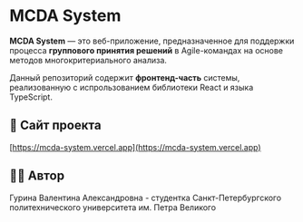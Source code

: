 # MCDA System

**MCDA System** — это веб-приложение, предназначенное для поддержки процесса **группового принятия решений** в Agile-командах на основе методов многокритериального анализа.

Данный репозиторий содержит **фронтенд-часть** системы, реализованную с испрользованием библиотеки React и языка TypeScript.

## 🔗 Сайт проекта

[https://mcda-system.vercel.app](https://mcda-system.vercel.app)

## 🧑‍💻 Автор

Гурина Валентина Александровна - студентка Санкт-Петербургского политехнического университета им. Петра Великого

